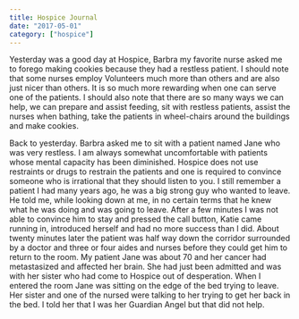 ```yaml
---
title: Hospice Journal
date: "2017-05-01"
category: ["hospice"]
---
```


Yesterday was a good day at Hospice, Barbra my favorite nurse asked me to forego making cookies because they had a restless patient.  I should note that some nurses employ Volunteers much more than others and are also just nicer than others.  It is so much more rewarding when one can serve one of the patients.  I should also note that there are so many ways we can help, we can prepare and assist feeding, sit with restless patients, assist the nurses when bathing, take the patients in wheel-chairs around the buildings and make cookies.

Back to yesterday. Barbra asked me to sit with a patient named Jane who was very restless.  I am always somewhat uncomfortable with patients whose mental capacity has been diminished.  Hospice does not use restraints or drugs to restrain the patients and one is required to convince someone who is irrational that they should listen to you.  I still remember a patient I had many years ago, he was a big strong guy who wanted to leave.  He told me, while looking down at me,  in no certain terms that he knew what he was doing and was going to leave.  After a few minutes I was not able to convince him to stay and pressed the call button, Katie came running in, introduced herself and had no more success than I did.  About twenty minutes later the patient was half way down the corridor surrounded by a doctor and three or four aides and nurses before they could get him to return to the room.  My patient Jane was about 70 and her cancer had metastasized and affected her brain.  She had just been admitted and was with her sister who had come to Hospice out of desperation.  When I entered the room Jane was sitting on the edge of the bed trying to leave.  Her sister and one of the nursed were talking to her trying to get her back in the bed. I told her that I was her Guardian Angel but that did not help.    
